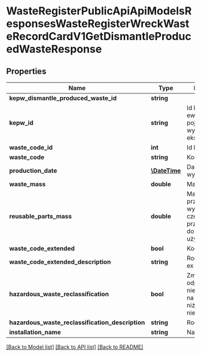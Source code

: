 # WasteRegisterPublicApiApiModelsResponsesWasteRegisterWreckWasteRecordCardV1GetDismantleProducedWasteResponse

## Properties
Name | Type | Description | Notes
------------ | ------------- | ------------- | -------------
**kepw_dismantle_produced_waste_id** | **string** |  | [optional] 
**kepw_id** | **string** | Id karty ewidencji pojazdów wycofanych z eksploatacji | [optional] 
**waste_code_id** | **int** | Id kodu odpadu | [optional] 
**waste_code** | **string** | Kod odpadu | [optional] 
**production_date** | [**\DateTime**](\DateTime.md) | Data wytworzenia | [optional] 
**waste_mass** | **double** | Masa odpadów | [optional] 
**reusable_parts_mass** | **double** | Masa przedmiotów wyposażenia i części przeznaczonych do ponownego użycia [Mg] | [optional] 
**waste_code_extended** | **bool** | Kod ex | [optional] 
**waste_code_extended_description** | **string** | Rodzaj odpadu ex | [optional] 
**hazardous_waste_reclassification** | **bool** | Zmiana statusu odpadów niebezpiecznych na odpady inne niż niebezpieczne | [optional] 
**hazardous_waste_reclassification_description** | **string** | Rodzaj odpadu | [optional] 
**installation_name** | **string** | Nazwa instalacji | [optional] 

[[Back to Model list]](../README.md#documentation-for-models) [[Back to API list]](../README.md#documentation-for-api-endpoints) [[Back to README]](../README.md)


